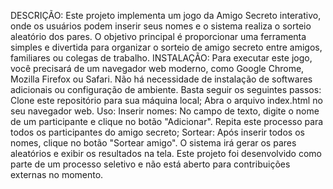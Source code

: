 DESCRIÇÃO: Este projeto implementa um jogo da Amigo Secreto interativo, onde os usuários podem inserir seus nomes e o sistema realiza o sorteio aleatório dos pares. O objetivo principal é proporcionar uma ferramenta simples e divertida para organizar o sorteio de amigo secreto entre amigos, familiares ou colegas de trabalho.
INSTALAÇÃO: Para executar este jogo, você precisará de um navegador web moderno, como Google Chrome, Mozilla Firefox ou Safari. Não há necessidade de instalação de softwares adicionais ou configuração de ambiente. Basta seguir os seguintes passos: Clone este repositório para sua máquina local; Abra o arquivo index.html no seu navegador web.
Uso: Inserir nomes: No campo de texto, digite o nome de um participante e clique no botão "Adicionar". Repita este processo para todos os participantes do amigo secreto; Sortear: Após inserir todos os nomes, clique no botão "Sortear amigo". O sistema irá gerar os pares aleatórios e exibir os resultados na tela.
Este projeto foi desenvolvido como parte de um processo seletivo e não está aberto para contribuições externas no momento.
